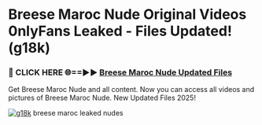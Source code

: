 # Breese Maroc Nude Original Videos 0nlyFans Leaked - Files Updated! (g18k)

<h3>🔴 CLICK HERE 🌐==►► <a href="https://tinyurl.com/yrmya6cz" rel="nofollow">Breese Maroc Nude Updated Files</a></h3>

Get Breese Maroc Nude and all content. Now you can access all videos and pictures of Breese Maroc Nude. New Updated Files 2025!

[![g18k](https://i.imgur.com/FMdXYCs.gif)](https://tinyurl.com/yrmya6cz)
breese maroc leaked nudes